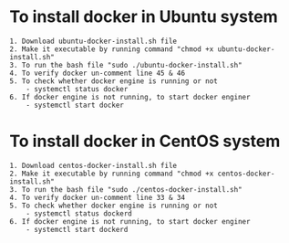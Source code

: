 # To install docker in Ubuntu system
    1. Download ubuntu-docker-install.sh file
    2. Make it executable by running command "chmod +x ubuntu-docker-install.sh"
    3. To run the bash file "sudo ./ubuntu-docker-install.sh"
    4. To verify docker un-comment line 45 & 46
    5. To check whether docker engine is running or not
        - systemctl status docker
    6. If docker engine is not running, to start docker enginer
        - systemctl start docker 

# To install docker in CentOS system
    1. Download centos-docker-install.sh file
    2. Make it executable by running command "chmod +x centos-docker-install.sh"
    3. To run the bash file "sudo ./centos-docker-install.sh"
    4. To verify docker un-comment line 33 & 34
    5. To check whether docker engine is running or not
        - systemctl status dockerd
    6. If docker engine is not running, to start docker enginer
        - systemctl start dockerd